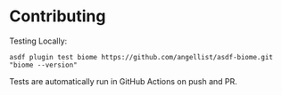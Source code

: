 # Contributing

Testing Locally:

```shell
asdf plugin test biome https://github.com/angellist/asdf-biome.git "biome --version"
```

Tests are automatically run in GitHub Actions on push and PR.
